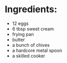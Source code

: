 # Ingredients:
- 12 eggs
- 6 tbsp sweet cream
- frying pan
- butter
- a bunch of chives
- a hardcore metal spoon
- a skilled cooker 
